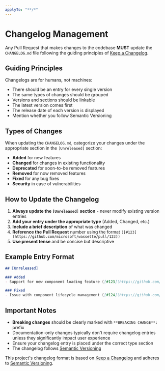 ```yaml
---
applyTo: "**/*"
---
```


# Changelog Management

Any Pull Request that makes changes to the codebase **MUST** update the `CHANGELOG.md` file following the guiding principles of [Keep a Changelog](https://keepachangelog.com/en/1.1.0/).

## Guiding Principles

Changelogs are for humans, not machines:
- There should be an entry for every single version
- The same types of changes should be grouped
- Versions and sections should be linkable
- The latest version comes first
- The release date of each version is displayed
- Mention whether you follow Semantic Versioning

## Types of Changes

When updating the `CHANGELOG.md`, categorize your changes under the appropriate section in the `[Unreleased]` section:

- **Added** for new features
- **Changed** for changes in existing functionality
- **Deprecated** for soon-to-be removed features
- **Removed** for now removed features
- **Fixed** for any bug fixes
- **Security** in case of vulnerabilities

## How to Update the Changelog

1. **Always update the `[Unreleased]` section** - never modify existing version entries
2. **Add your entry under the appropriate type** (Added, Changed, etc.)
3. **Include a brief description** of what was changed
4. **Reference the Pull Request** number using the format `([#123](https://github.com/microsoft/wassette/pull/123))`
5. **Use present tense** and be concise but descriptive

## Example Entry Format

```markdown
## [Unreleased]

### Added
- Support for new component loading feature ([#123](https://github.com/microsoft/wassette/pull/123))

### Fixed
- Issue with component lifecycle management ([#124](https://github.com/microsoft/wassette/pull/124))
```

## Important Notes

- **Breaking changes** should be clearly marked with `**BREAKING CHANGE**:` prefix
- Documentation-only changes typically don't require changelog entries unless they significantly impact user experience
- Ensure your changelog entry is placed under the correct type section
- The changelog follows [Semantic Versioning](https://semver.org/spec/v2.0.0.html)

This project's changelog format is based on [Keep a Changelog](https://keepachangelog.com/en/1.1.0/) and adheres to [Semantic Versioning](https://semver.org/spec/v2.0.0.html).